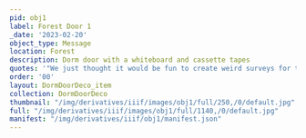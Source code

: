 ```yaml
---
pid: obj1
label: Forest Door 1
_date: '2023-02-20'
object_type: Message
location: Forest
description: Dorm door with a whiteboard and cassette tapes
quotes: '"We just thought it would be fun to create weird surveys for the floor."'
order: '00'
layout: DormDoorDeco_item
collection: DormDoorDeco
thumbnail: "/img/derivatives/iiif/images/obj1/full/250,/0/default.jpg"
full: "/img/derivatives/iiif/images/obj1/full/1140,/0/default.jpg"
manifest: "/img/derivatives/iiif/obj1/manifest.json"
---
```

